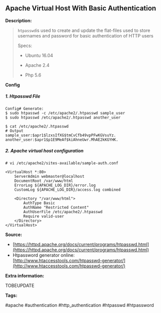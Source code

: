 ## Apache Virtual Host With Basic Authentication

**Description:**

> `htpasswd`is used to create and update the flat-files used to store usernames and password for basic authentication of HTTP users
>
> Specs:
>
> * Ubuntu 16.04
>
> * Apache 2.4
>
> * Php 5.6

**Config**

##### 1. Htpasswd File

```
Config# Generate:
$ sudo htpasswd -c /etc/apache2/.htpasswd sample_user
$ sudo htpasswd /etc/apache2/.htpasswd another_user

$ cat /etc/apache2/.htpasswd
# Output
sample_user:$apr1$lzxsIfXG$tmCvCfb49vpPFwKGVsuYz.
another_user:$apr1$p1E9MeAf$kiAhneUwr.MhAE2kKGYHK.
```

##### 2. Apache virtual host configuration

```
# vi /etc/apache2/sites-available/sample-auth.conf

<VirtualHost *:80>
    ServerAdmin webmaster@localhost
    DocumentRoot /var/www/html
    ErrorLog ${APACHE_LOG_DIR}/error.log
    CustomLog ${APACHE_LOG_DIR}/access.log combined

    <Directory "/var/www/html">
        AuthType Basic
        AuthName "Restricted Content"
        AuthUserFile /etc/apache2/.htpasswd
        Require valid-user
    </Directory>
</VirtualHost>
```

**Source:**

* [https://httpd.apache.org/docs/current/programs/htpasswd.html](https://httpd.apache.org/docs/current/programs/htpasswd.html)
* Htpassword generator online: [http://www.htaccesstools.com/htpasswd-generator/](http://www.htaccesstools.com/htpasswd-generator/)

**Extra information:**

TOBEUPDATE

**Tags:**

\#apache \#authentication \#http\_authentication \#htpasswd \#htpassword

